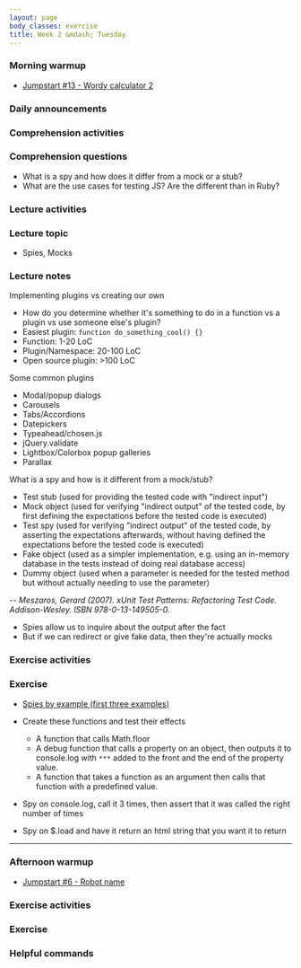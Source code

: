 ```yaml
---
layout: page
body_classes: exercise
title: Week 2 &mdash; Tuesday
---
```


### Morning warmup

* [Jumpstart #13 - Wordy calculator 2](https://github.com/JumpstartLab/warmup-exercises/tree/master/13-wordy-calculator-2)

### Daily announcements
### Comprehension activities
### Comprehension questions

* What is a spy and how does it differ from a mock or a stub?
* What are the use cases for testing JS? Are the different than in Ruby?

### Lecture activities
### Lecture topic

* Spies, Mocks

### Lecture notes

Implementing plugins vs creating our own

* How do you determine whether it's something to do in a function vs a plugin vs use someone else's plugin?
* Easiest plugin: `function do_something_cool() {}`
* Function: 1-20 LoC
* Plugin/Namespace: 20-100 LoC
* Open source plugin: >100 LoC

Some common plugins

* Modal/popup dialogs
* Carousels
* Tabs/Accordions
* Datepickers
* Typeahead/chosen.js
* jQuery.validate
* Lightbox/Colorbox popup galleries
* Parallax

What is a spy and how is it different from a mock/stub?

* Test stub (used for providing the tested code with "indirect input")
* Mock object (used for verifying "indirect output" of the tested code, by first defining the expectations before the tested code is executed)
* Test spy (used for verifying "indirect output" of the tested code, by asserting the expectations afterwards, without having defined the expectations before the tested code is executed)
* Fake object (used as a simpler implementation, e.g. using an in-memory database in the tests instead of doing real database access)
* Dummy object (used when a parameter is needed for the tested method but without actually needing to use the parameter)

-- <cite>Meszaros, Gerard (2007). xUnit Test Patterns: Refactoring Test Code. Addison-Wesley. ISBN 978-0-13-149505-0.</cite>

* Spies allow us to inquire about the output after the fact
* But if we can redirect or give fake data, then they're actually mocks

### Exercise activities
### Exercise

* [Spies by example (first three examples)](https://github.com/pivotal/jasmine/wiki/Spies)

* Create these functions and test their effects
  * A function that calls Math.floor
  * A debug function that calls a property on an object, then outputs it to console.log with `***` added to the front and the end of the property value.
  * A function that takes a function as an argument then calls that function with a predefined value.
* Spy on console.log, call it 3 times, then assert that it was called the right number of times
* Spy on $.load and have it return an html string that you want it to return


***

### Afternoon warmup

* [Jumpstart #6 - Robot name](https://github.com/JumpstartLab/warmup-exercises/tree/master/06-robot-name)

### Exercise activities
### Exercise
### Helpful commands